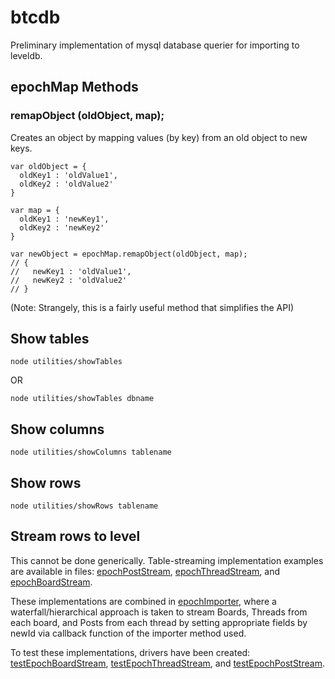 btcdb
=====

Preliminary implementation of mysql database querier for importing to leveldb.


epochMap Methods
----------------

<h3>remapObject (oldObject, map);</h3>

Creates an object by mapping values (by key) from an old object to new keys.

~~~~
var oldObject = {
  oldKey1 : 'oldValue1',
  oldKey2 : 'oldValue2'
}

var map = {
  oldKey1 : 'newKey1',
  oldKey2 : 'newKey2'
}

var newObject = epochMap.remapObject(oldObject, map);
// {
//   newKey1 : 'oldValue1',
//   newKey2 : 'oldValue2'
// }
~~~~

(Note:  Strangely, this is a fairly useful method that simplifies the API)


Show tables
-----------

~~~~
node utilities/showTables
~~~~
OR
~~~~
node utilities/showTables dbname
~~~~

Show columns
------------

~~~~
node utilities/showColumns tablename
~~~~

Show rows
---------

~~~~
node utilities/showRows tablename
~~~~


Stream rows to level
--------------------

This cannot be done generically.  Table-streaming implementation examples are
available in files:  [epochPostStream](./epochPostStream.js),
[epochThreadStream](./epochThreadStream.js), and
[epochBoardStream](./epochBoardStream.js). 

These implementations are combined in [epochImporter](./epochImporter.js), where
a waterfall/hierarchical approach is taken to stream Boards, Threads from each
board, and Posts from each thread by setting appropriate fields by newId via
callback function of the importer method used.

To test these implementations, drivers have been created:
[testEpochBoardStream](./testDrivers/testEpochBoardStream.js),
[testEpochThreadStream](./testDrivers/testEpochThreadStream.js),
and [testEpochPostStream](./testDrivers/testEpochPostStream.js).
